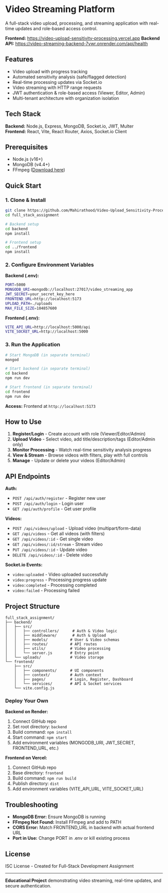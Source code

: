 # Video Streaming Platform

A full-stack video upload, processing, and streaming application with real-time updates and role-based access control.

**Frontend:** https://video-upload-sensitivity-processing.vercel.app
**Backend API:** https://video-streaming-backend-7vwr.onrender.com/api/health

## Features

- Video upload with progress tracking
- Automated sensitivity analysis (safe/flagged detection)
- Real-time processing updates via Socket.io
- Video streaming with HTTP range requests
- JWT authentication & role-based access (Viewer, Editor, Admin)
- Multi-tenant architecture with organization isolation

## Tech Stack

**Backend:** Node.js, Express, MongoDB, Socket.io, JWT, Multer  
**Frontend:** React, Vite, React Router, Axios, Socket.io Client

## Prerequisites

- Node.js (v16+)
- MongoDB (v4.4+)
- FFmpeg ([Download here](https://ffmpeg.org/download.html))

## Quick Start

### 1. Clone & Install
```bash
git clone https://github.com/Mahirathood/Video-Upload_Sensitivity-Processing_and-Streaming-Application.git
cd full_stack_assignment

# Backend setup
cd backend
npm install

# Frontend setup
cd ../frontend
npm install
```

### 2. Configure Environment Variables

**Backend (.env):**
```bash
PORT=5000
MONGODB_URI=mongodb://localhost:27017/video_streaming_app
JWT_SECRET=your_secret_key_here
FRONTEND_URL=http://localhost:5173
UPLOAD_PATH=./uploads
MAX_FILE_SIZE=104857600
```

**Frontend (.env):**
```bash
VITE_API_URL=http://localhost:5000/api
VITE_SOCKET_URL=http://localhost:5000
```

### 3. Run the Application
```bash
# Start MongoDB (in separate terminal)
mongod

# Start backend (in separate terminal)
cd backend
npm run dev

# Start frontend (in separate terminal)
cd frontend
npm run dev
```

**Access:** Frontend at `http://localhost:5173`

## How to Use

1. **Register/Login** - Create account with role (Viewer/Editor/Admin)
2. **Upload Video** - Select video, add title/description/tags (Editor/Admin only)
3. **Monitor Processing** - Watch real-time sensitivity analysis progress
4. **View & Stream** - Browse videos with filters, play with full controls
5. **Manage** - Update or delete your videos (Editor/Admin)

## API Endpoints

**Auth:**
- `POST /api/auth/register` - Register new user
- `POST /api/auth/login` - Login user
- `GET /api/auth/profile` - Get user profile

**Videos:**
- `POST /api/videos/upload` - Upload video (multipart/form-data)
- `GET /api/videos` - Get all videos (with filters)
- `GET /api/videos/:id` - Get single video
- `GET /api/videos/:id/stream` - Stream video
- `PUT /api/videos/:id` - Update video
- `DELETE /api/videos/:id` - Delete video

**Socket.io Events:**
- `video:uploaded` - Video uploaded successfully
- `video:progress` - Processing progress update
- `video:completed` - Processing completed
- `video:failed` - Processing failed

## Project Structure

```
full_stack_assignment/
├── backend/
│   ├── src/
│   │   ├── controllers/      # Auth & Video logic
│   │   ├── middleware/       # Auth & Upload
│   │   ├── models/          # User & Video schemas
│   │   ├── routes/          # API routes
│   │   ├── utils/           # Video processing
│   │   └── server.js        # Entry point
│   └── uploads/             # Video storage
└── frontend/
    ├── src/
    │   ├── components/      # UI components
    │   ├── context/         # Auth context
    │   ├── pages/           # Login, Register, Dashboard
    │   └── services/        # API & Socket services
    └── vite.config.js
```

### Deploy Your Own

**Backend on Render:**
1. Connect GitHub repo
2. Set root directory: `backend`
3. Build command: `npm install`
4. Start command: `npm start`
5. Add environment variables (MONGODB_URI, JWT_SECRET, FRONTEND_URL, etc.)

**Frontend on Vercel:**
1. Connect GitHub repo
2. Base directory: `frontend`
3. Build command: `npm run build`
4. Publish directory: `dist`
5. Add environment variables (VITE_API_URL, VITE_SOCKET_URL)

## Troubleshooting

- **MongoDB Error:** Ensure MongoDB is running
- **FFmpeg Not Found:** Install FFmpeg and add to PATH
- **CORS Error:** Match FRONTEND_URL in backend with actual frontend URL
- **Port in Use:** Change PORT in .env or kill existing process

## License

ISC License - Created for Full-Stack Development Assignment

---

**Educational Project** demonstrating video streaming, real-time updates, and secure authentication.
